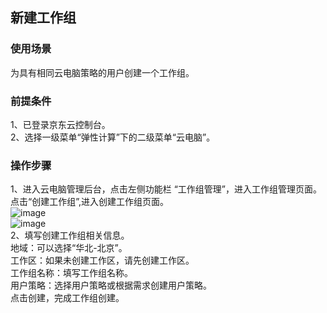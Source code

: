 ## 新建工作组
### 使用场景
为具有相同云电脑策略的用户创建一个工作组。<br>
### 前提条件
1、已登录京东云控制台。<br>
2、选择一级菜单“弹性计算”下的二级菜单“云电脑”。<br>
### 操作步骤
1、进入云电脑管理后台，点击左侧功能栏  “工作组管理”，进入工作组管理页面。点击“创建工作组”,进入创建工作组页面。<br>
![image](https://user-images.githubusercontent.com/103625856/190587155-d003f136-1827-4883-a4dc-14c9fd55e652.png)<br>
![image](https://user-images.githubusercontent.com/103625856/190587410-a5be35c7-735b-4cb3-8325-d651e8941775.png)<br>
2、填写创建工作组相关信息。<br>
地域：可以选择“华北-北京”。<br>
工作区：如果未创建工作区，请先创建工作区。<br>
工作组名称：填写工作组名称。<br>
用户策略：选择用户策略或根据需求创建用户策略。<br>
点击创建，完成工作组创建。<br>
